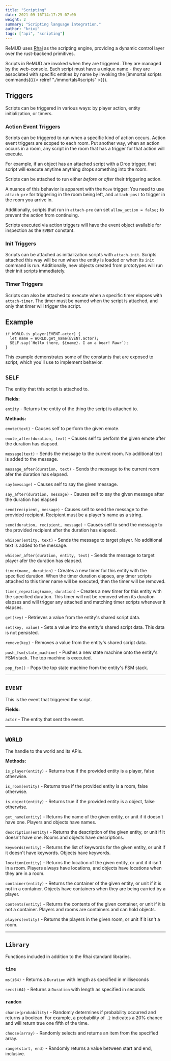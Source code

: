 ```yaml
---
title: "Scripting"
date: 2021-09-16T14:17:25-07:00
weight: 2
summary: "Scripting language integration."
author: "krixi"
tags: ["api", "scripting"]
---
```


ReMUD uses [Rhai](https://rhai.rs/) as the scripting engine,
providing a dynamic control layer over the rust-backend primitives.

Scripts in ReMUD are invoked when they are triggered. They are managed by the web-console.
Each script must have a unique name - they are associated with specific entities by name by invoking the
[immortal scripts commands]({{< relref "./immortals#scripts" >}}).

## Triggers

Scripts can be triggered in various ways: by player action, entity initialization, or timers.

### Action Event Triggers

Scripts can be triggered to run when a specific kind of action occurs. Action event triggers
are scoped to each room. Put another way, when an action occurs in a room, any script in
the room that has a trigger for that action will execute.

For example, if an object has an attached script with a Drop trigger, that script will
execute anytime anything drops something into the room.

Scripts can be attached to run either _before_ or _after_ their triggering action.

A nuance of this behavior is apparent with the `Move` trigger: You need to use `attach-pre` for triggering in the room being left,
and `attach-post` to trigger in the room you arrive in.

Additionally, scripts that run in `attach-pre` can set `allow_action = false;` to prevent the action from continuing.

Scripts executed via action triggers will have the event object available for inspection as
the `EVENT` constant.

### Init Triggers

Scripts can be attached as initialization scripts with `attach-init`. Scripts attached this
way will be run when the entity is loaded or when its `init` command is run. Additionally,
new objects created from prototypes will run their init scripts immediately.

### Timer Triggers

Scripts can also be attached to execute when a specific timer elapses with `attach-timer`. The
timer must be named when the script is attached, and only that timer will trigger the script.

## Example

```
if WORLD.is_player(EVENT.actor) {
  let name = WORLD.get_name(EVENT.actor);
  SELF.say(`Hello there, ${name}. I am a bear! Rawr`);
}
```

This example demonstrates some of the constants that are exposed to script, which you'll
use to implement behavior.

## `SELF`

The entity that this script is attached to.

**Fields:**

`entity` - Returns the entity of the thing the script is attached to.

**Methods:**

`emote(text)` - Causes self to perform the given emote.

`emote_after(duration, text)` - Causes self to perform the given emote after the duration has elapsed.

`message(text)` - Sends the message to the current room. No additional text is added to the message.

`message_after(duration, text)` - Sends the message to the current room afer the duration has elapsed.

`say(message)` - Causes self to say the given message.

`say_after(duration, message)` - Causes self to say the given message after the duration has elapsed

`send(recipient, message)` - Causes self to send the message to the provided recipient. Recipient must be a player's name as a string.

`send(duration, recipient, message)` - Causes self to send the message to the provided recipient after the duration has elapsed.

`whisper(entity, text)` - Sends the message to target player. No additional text is added to the message.

`whisper_after(duration, entity, text)` - Sends the message to target player afer the duration has elapsed.

`timer(name, duration)` - Creates a new timer for this entity with the specified duration.
When the timer duration elapses, any timer scripts attached to this timer name will be
executed, then the timer will be removed.

`timer_repeating(name, duration)` - Creates a new timer for this entity with the specified
duration. This timer will not be removed when its duration elapses and will trigger any
attached and matching timer scripts whenever it elapses.

`get(key)` - Retrieves a value from the entity's shared script data.

`set(key, value)` - Sets a value into the entity's shared script data. This data is not persisted.

`remove(key)` - Removes a value from the entity's shared script data.

`push_fsm(state_machine)` - Pushes a new state machine onto the entity's FSM stack. The
top machine is executed.

`pop_fsm()` - Pops the top state machine from the entity's FSM stack.

---

## `EVENT`

This is the event that triggered the script.

**Fields:**

`actor` - The entity that sent the event.

---

## `WORLD`

The handle to the world and its APIs.

**Methods:**

`is_player(entity)` - Returns true if the provided entity is a player, false otherwise.

`is_room(entity)` - Returns true if the provided entity is a room, false otherwise.

`is_object(entity)` - Returns true if the provided entity is a object, false otherwise.

`get_name(entity)` - Returns the name of the given entity, or unit if it doesn't have one. Players and objects have names.

`description(entity)` - Returns the description of the given entity, or unit if it doesn't have one. Rooms and objects have descriptions.

`keywords(entity)` - Returns the list of keywords for the given entity, or unit if it doesn't have keywords. Objects have keywords.

`location(entity)` - Returns the location of the given entity, or unit if it isn't in a room. Players always have locations, and objects have locations when they are in a room.

`container(entity)` - Returns the container of the given entity, or unit if it is not in a container. Objects have containers when they are being carried by a player.

`contents(entity)` - Returns the contents of the given container, or unit if it is not a container. Players and rooms are containers and can hold objects.

`players(entity)` - Returns the players in the given room, or unit if it isn't a room.

---

## `Library`

Functions included in addition to the Rhai standard libraries.

### `time`

`ms(i64)` - Returns a `Duration` with length as specified in milliseconds

`secs(i64)` - Returns a `Duration` with length as specified in seconds

### `random`

`chance(probability)` - Randomly determines if probability occurred and returns a boolean.
For example, a probability of `.2` indicates a 20% chance and will return true one fifth
of the time.

`choose(array)` - Randomly selects and returns an item from the specified array.

`range(start, end)` - Randomly returns a value between start and end, inclusive.
